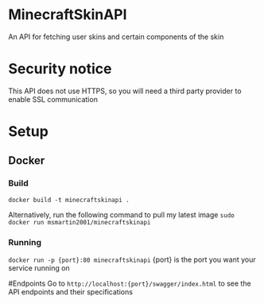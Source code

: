 # MinecraftSkinAPI
An API for fetching user skins and certain components of the skin

# Security notice

This API does not use HTTPS, so you will need a third party provider to enable SSL communication

# Setup
## Docker

### Build
`docker build -t minecraftskinapi .`

Alternatively, run the following command to pull my latest image
`sudo docker run msmartin2001/minecraftskinapi`

### Running
`docker run -p {port}:80 minecraftskinapi`
{port} is the port you want your service running on

#Endpoints
Go to `http://localhost:{port}/swagger/index.html` to see the API endpoints and their specifications
